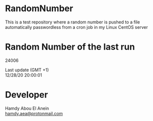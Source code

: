 # RandomNumber    
This is a test repository where a random number is pushed to a file automatically passwordless from a cron job in my Linux CentOS server    
# Random Number of the last run   
24006
      
Last update (GMT +1)    
12/28/20 20:00:01
# Developer    
Hamdy Abou El Anein   
hamdy.aea@protonmail.com
